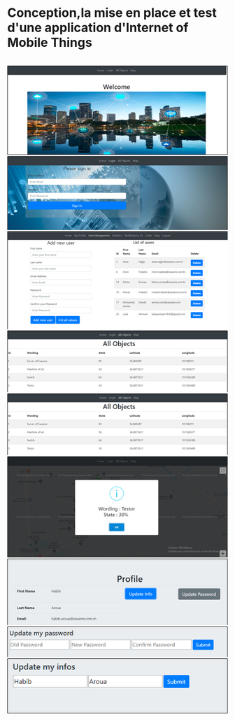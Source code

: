 <h1>Conception,la mise en place et test d'une application d'Internet of Mobile Things</h1> 

<br>
<center>
  <img src="Picture/1.png" />

  <img src="Picture/2.png" />

  <img src="Picture/3.png" />

  <img src="Picture/4.png" />

  <img src="Picture/5.png" />

  <img src="Picture/6.png" />

  <img src="Picture/7.png" />

  <img src="Picture/8.png" />

  <img src="Picture/9.png" />

</center>
